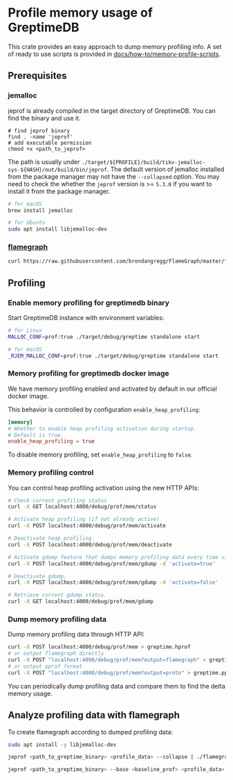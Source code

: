# Profile memory usage of GreptimeDB

This crate provides an easy approach to dump memory profiling info. A set of ready to use scripts is provided in [docs/how-to/memory-profile-scripts](./memory-profile-scripts/scripts).

## Prerequisites
### jemalloc
jeprof is already compiled in the target directory of GreptimeDB. You can find the binary and use it.
```
# find jeprof binary
find . -name 'jeprof'
# add executable permission
chmod +x <path_to_jeprof>
```
The path is usually under `./target/${PROFILE}/build/tikv-jemalloc-sys-${HASH}/out/build/bin/jeprof`.
The default version of jemalloc installed from the package manager may not have the `--collapsed` option.
You may need to check the whether the `jeprof` version is >= `5.3.0` if you want to install it from the package manager.
```bash
# for macOS
brew install jemalloc

# for Ubuntu
sudo apt install libjemalloc-dev
```

### [flamegraph](https://github.com/brendangregg/FlameGraph)

```bash
curl https://raw.githubusercontent.com/brendangregg/FlameGraph/master/flamegraph.pl > ./flamegraph.pl
```

## Profiling

### Enable memory profiling for greptimedb binary

Start GreptimeDB instance with environment variables:

```bash
# for Linux
MALLOC_CONF=prof:true ./target/debug/greptime standalone start

# for macOS
_RJEM_MALLOC_CONF=prof:true ./target/debug/greptime standalone start
```

### Memory profiling for greptimedb docker image

We have memory profiling enabled and activated by default in our official docker
image.

This behavior is controlled by configuration `enable_heap_profiling`:

```toml
[memory]
# Whether to enable heap profiling activation during startup.
# Default is true.
enable_heap_profiling = true
```

To disable memory profiling, set `enable_heap_profiling` to `false`.

### Memory profiling control

You can control heap profiling activation using the new HTTP APIs:

```bash
# Check current profiling status
curl -X GET localhost:4000/debug/prof/mem/status

# Activate heap profiling (if not already active)
curl -X POST localhost:4000/debug/prof/mem/activate

# Deactivate heap profiling
curl -X POST localhost:4000/debug/prof/mem/deactivate

# Activate gdump feature that dumps memory profiling data every time virtual memory usage exceeds previous maximum value.
curl -X POST localhost:4000/debug/prof/mem/gdump -d 'activate=true'

# Deactivate gdump.
curl -X POST localhost:4000/debug/prof/mem/gdump -d 'activate=false'

# Retrieve current gdump status.
curl -X GET localhost:4000/debug/prof/mem/gdump
```

### Dump memory profiling data

Dump memory profiling data through HTTP API:

```bash
curl -X POST localhost:4000/debug/prof/mem > greptime.hprof
# or output flamegraph directly
curl -X POST "localhost:4000/debug/prof/mem?output=flamegraph" > greptime.svg
# or output pprof format
curl -X POST "localhost:4000/debug/prof/mem?output=proto" > greptime.pprof
```

You can periodically dump profiling data and compare them to find the delta memory usage.

## Analyze profiling data with flamegraph

To create flamegraph according to dumped profiling data:

```bash
sudo apt install -y libjemalloc-dev

jeprof <path_to_greptime_binary> <profile_data> --collapse | ./flamegraph.pl > mem-prof.svg

jeprof <path_to_greptime_binary> --base <baseline_prof> <profile_data> --collapse | ./flamegraph.pl > output.svg
```
